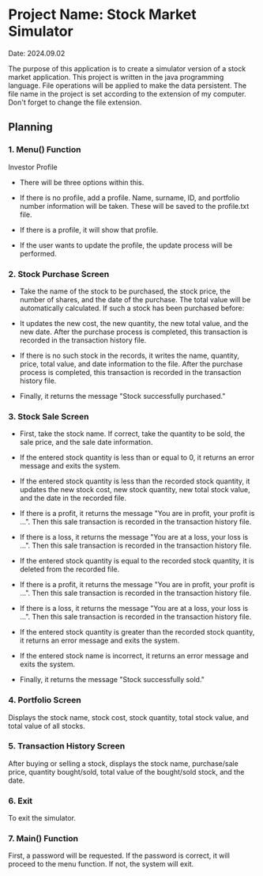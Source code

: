 

# Project Name: Stock Market Simulator

Date: 2024.09.02

The purpose of this application is to create a simulator version of a stock market application. This project is written in the java programming language. File operations will be applied to make the data persistent. The file name in the project is set according to the extension of my computer. Don't forget to change the file extension.  


## Planning

### 1. Menu() Function

Investor Profile

- There will be three options within this.

- If there is no profile, add a profile. Name, surname, ID, and portfolio number information will be taken. These will be saved to the profile.txt file.

- If there is a profile, it will show that profile.

- If the user wants to update the profile, the update process will be performed.

### 2. Stock Purchase Screen

- Take the name of the stock to be purchased, the stock price, the number of shares, and the date of the purchase. The total value will be automatically calculated. If such a stock has been purchased before:

- It updates the new cost, the new quantity, the new total value, and the new date. After the purchase process is completed, this transaction is recorded in the transaction history file.

- If there is no such stock in the records, it writes the name, quantity, price, total value, and date information to the file. After the purchase process is completed, this transaction is recorded in the transaction history file.

- Finally, it returns the message "Stock successfully purchased."

### 3. Stock Sale Screen

- First, take the stock name. If correct, take the quantity to be sold, the sale price, and the sale date information.

- If the entered stock quantity is less than or equal to 0, it returns an error message and exits the system.

- If the entered stock quantity is less than the recorded stock quantity, it updates the new stock cost, new stock quantity, new total stock value, and the date in the recorded file.

- If there is a profit, it returns the message "You are in profit, your profit is ...". Then this sale transaction is recorded in the transaction history file.

- If there is a loss, it returns the message "You are at a loss, your loss is ...". Then this sale transaction is recorded in the transaction history file.

- If the entered stock quantity is equal to the recorded stock quantity, it is deleted from the recorded file.

- If there is a profit, it returns the message "You are in profit, your profit is ...". Then this sale transaction is recorded in the transaction history file.

- If there is a loss, it returns the message "You are at a loss, your loss is ...". Then this sale transaction is recorded in the transaction history file.

- If the entered stock quantity is greater than the recorded stock quantity, it returns an error message and exits the system.

- If the entered stock name is incorrect, it returns an error message and exits the system.

- Finally, it returns the message "Stock successfully sold."

### 4. Portfolio Screen

Displays the stock name, stock cost, stock quantity, total stock value, and total value of all stocks.

### 5. Transaction History Screen

After buying or selling a stock, displays the stock name, purchase/sale price, quantity bought/sold, total value of the bought/sold stock, and the date.

### 6. Exit

To exit the simulator.

### 7. Main() Function

First, a password will be requested. If the password is correct, it will proceed to the menu function. If not, the system will exit.
